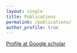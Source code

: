 ```yaml
---
layout: single
title: Publications
permalink: /publications/
author_profile: true
---
```


[Profile at Google scholar](https://scholar.google.com/citations?user=Qg3qMcsAAAAJ&hl=en)
